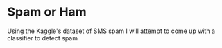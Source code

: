 # Spam or Ham

Using the Kaggle's dataset of SMS spam I will attempt to come up with a classifier to detect spam